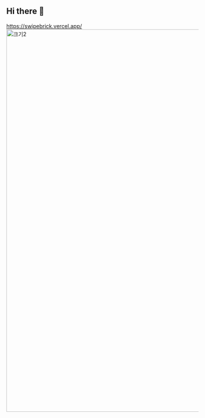 ## Hi there 👋

https://swipebrick.vercel.app/
<img width="1000" height="1000" alt="크기2" src="https://github.com/user-attachments/assets/d74e67c0-981d-4a1e-933d-a38f0ed0e685" />

<!--

**Here are some ideas to get you started:**

🙋‍♀️ A short introduction - what is your organization all about?
🌈 Contribution guidelines - how can the community get involved?
👩‍💻 Useful resources - where can the community find your docs? Is there anything else the community should know?
🍿 Fun facts - what does your team eat for breakfast?
🧙 Remember, you can do mighty things with the power of [Markdown](https://docs.github.com/github/writing-on-github/getting-started-with-writing-and-formatting-on-github/basic-writing-and-formatting-syntax)
-->

